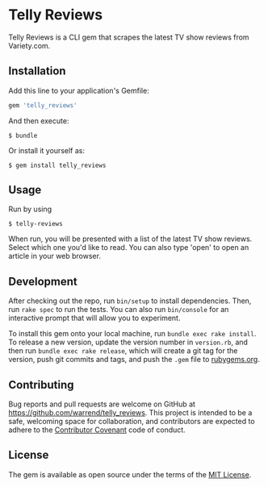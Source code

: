 # Telly Reviews

Telly Reviews is a CLI gem that scrapes the latest TV show reviews from Variety.com.

## Installation

Add this line to your application's Gemfile:

```ruby
gem 'telly_reviews'
```

And then execute:

    $ bundle

Or install it yourself as:

    $ gem install telly_reviews

## Usage

Run by using 

    $ telly-reviews

When run, you will be presented with a list of the latest TV show reviews. Select which one you'd like to read. You can also type 'open' to open an article in your web browser.

## Development

After checking out the repo, run `bin/setup` to install dependencies. Then, run `rake spec` to run the tests. You can also run `bin/console` for an interactive prompt that will allow you to experiment.

To install this gem onto your local machine, run `bundle exec rake install`. To release a new version, update the version number in `version.rb`, and then run `bundle exec rake release`, which will create a git tag for the version, push git commits and tags, and push the `.gem` file to [rubygems.org](https://rubygems.org).

## Contributing

Bug reports and pull requests are welcome on GitHub at https://github.com/warrend/telly_reviews. This project is intended to be a safe, welcoming space for collaboration, and contributors are expected to adhere to the [Contributor Covenant](http://contributor-covenant.org) code of conduct.


## License

The gem is available as open source under the terms of the [MIT License](http://opensource.org/licenses/MIT).

